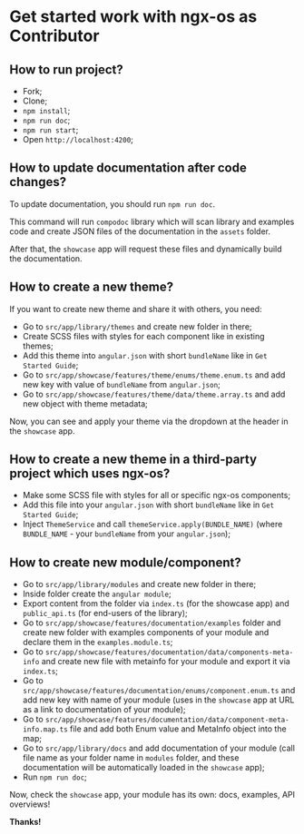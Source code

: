 # Get started work with ngx-os as Contributor

## How to run project?

- Fork;
- Clone;
- `npm install`;
- `npm run doc`;
- `npm run start`;
- Open `http://localhost:4200`;

## How to update documentation after code changes?

To update documentation, you should run `npm run doc`.

This command will run `compodoc` library which will scan library and examples code
and create JSON files of the documentation in the `assets` folder.

After that, the `showcase` app will request these files and dynamically build the documentation.

## How to create a new theme?

If you want to create new theme and share it with others, you need:

- Go to `src/app/library/themes` and create new folder in there;
- Create SCSS files with styles for each component like in existing themes;
- Add this theme into `angular.json` with short `bundleName` like in `Get Started Guide`;
- Go to `src/app/showcase/features/theme/enums/theme.enum.ts` and add new key with value of `bundleName` from `angular.json`;
- Go to `src/app/showcase/features/theme/data/theme.array.ts` and add new object with theme metadata;

Now, you can see and apply your theme via the dropdown at the header in the `showcase` app.

## How to create a new theme in a third-party project which uses ngx-os?

- Make some SCSS file with styles for all or specific ngx-os components;
- Add this file into your `angular.json` with short `bundleName` like in `Get Started Guide`;
- Inject `ThemeService` and call `themeService.apply(BUNDLE_NAME)` (where `BUNDLE_NAME` - your `bundleName` from your `angular.json`);

## How to create new module/component?

- Go to `src/app/library/modules` and create new folder in there;
- Inside folder create the `angular module`;
- Export content from the folder via `index.ts` (for the showcase app) and `public_api.ts` (for end-users of the library);
- Go to `src/app/showcase/features/documentation/examples` folder and create new folder with examples components of your module and declare them in the `examples.module.ts`;
- Go to `src/app/showcase/features/documentation/data/components-meta-info` and create new file with metainfo for your module and export it via `index.ts`;
- Go to `src/app/showcase/features/documentation/enums/component.enum.ts` and add new key with name of your module (uses in the `showcase` app at URL as a link to documentation of your module);
- Go to `src/app/showcase/features/documentation/data/component-meta-info.map.ts` file and add both Enum value and MetaInfo object into the map;
- Go to `src/app/library/docs` and add documentation of your module (call file name as your folder name in `modules` folder, and these documentation will be automatically loaded in the `showcase` app);
- Run `npm run doc`;

Now, check the `showcase` app, your module has its own: docs, examples, API overviews!

**Thanks!**
